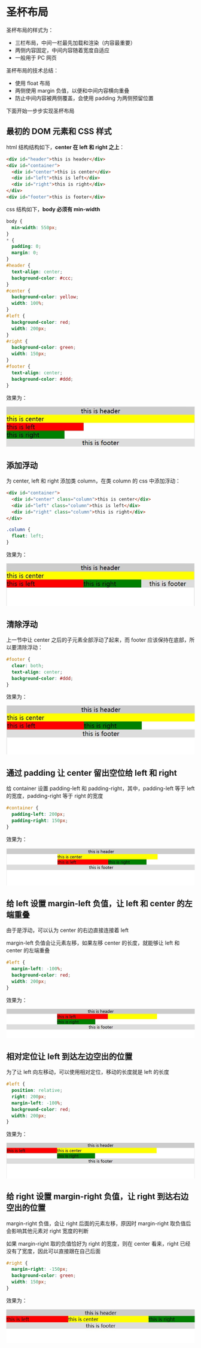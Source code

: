# 圣杯布局

圣杯布局的样式为：

- 三栏布局，中间一栏最先加载和渲染（内容最重要）
- 两侧内容固定，中间内容随着宽度自适应
- 一般用于 PC 网页

圣杯布局的技术总结：

- 使用 float 布局
- 两侧使用 margin 负值，以便和中间内容横向重叠
- 防止中间内容被两侧覆盖，会使用 padding 为两侧预留位置

下面开始一步步实现圣杯布局

## 最初的 DOM 元素和 CSS 样式

html 结构结构如下，**center 在 left 和 right 之上**：

```html
<div id="header">this is header</div>
<div id="container">
  <div id="center">this is center</div>
  <div id="left">this is left</div>
  <div id="right">this is right</div>
</div>
<div id="footer">this is footer</div>
```

css 结构如下，**body 必须有 min-width**

```css
body {
  min-width: 550px;
}
* {
  padding: 0;
  margin: 0;
}
#header {
  text-align: center;
  background-color: #ccc;
}
#center {
  background-color: yellow;
  width: 100%;
}
#left {
  background-color: red;
  width: 200px;
}
#right {
  background-color: green;
  width: 150px;
}
#footer {
  text-align: center;
  background-color: #ddd;
}
```

效果为：

![](./img/honly-grail-layout1.jpg)

## 添加浮动

为 center, left 和 right 添加类 column，在类 column 的 css 中添加浮动：

```html
<div id="container">
  <div id="center" class="column">this is center</div>
  <div id="left" class="column">this is left</div>
  <div id="right" class="column">this is right</div>
</div>
```

```css
.column {
  float: left;
}
```

效果为：

![](./img/honly-grail-layout2.jpg)

## 清除浮动

上一节中让 center 之后的子元素全部浮动了起来，而 footer 应该保持在底部，所以要清除浮动：

```css
#footer {
  clear: both;
  text-align: center;
  background-color: #ddd;
}
```

效果为：

![](./img/honly-grail-layout3.jpg)

## 通过 padding 让 center 留出空位给 left 和 right

给 container 设置 padding-left 和 padding-right，其中，padding-left 等于 left 的宽度，padding-right 等于 right 的宽度

```css
#container {
  padding-left: 200px;
  padding-right: 150px;
}
```

效果为：

![](./img/honly-grail-layout4.jpg)

## 给 left 设置 margin-left 负值，让 left 和 center 的左端重叠

由于是浮动，可以认为 center 的右边直接连接着 left

margin-left 负值会让元素左移，如果左移 center 的长度，就能够让 left 和 center 的左端重叠

```css
#left {
  margin-left: -100%;
  background-color: red;
  width: 200px;
}
```

效果为：

![](./img/honly-grail-layout5.jpg)

## 相对定位让 left 到达左边空出的位置

为了让 left 向左移动，可以使用相对定位，移动的长度就是 left 的长度

```css
#left {
  position: relative;
  right: 200px;
  margin-left: -100%;
  background-color: red;
  width: 200px;
}
```

效果为：

![](./img/honly-grail-layout6.jpg)

## 给 right 设置 margin-right 负值，让 right 到达右边空出的位置

margin-right 负值，会让 right 后面的元素左移，原因时 margin-right 取负值后会影响其他元素对 right 宽度的判断

如果 margin-right 取的负值恰好为 right 的宽度，则在 center 看来，right 已经没有了宽度，因此可以直接跟在自己后面

```css
#right {
  margin-right: -150px;
  background-color: green;
  width: 150px;
}
```

效果为：

![](./img/honly-grail-layout7.jpg)
